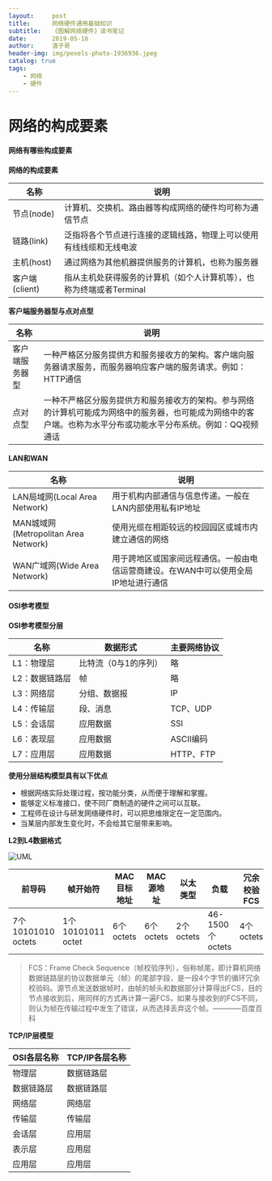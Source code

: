 ```yaml
---
layout:     post
title:      网络硬件通用基础知识
subtitle:   《图解网络硬件》读书笔记
date:       2019-05-18
author:     渣子哥
header-img: img/pexels-photo-1936936.jpeg
catalog: true
tags:
    - 网络
    - 硬件
---
```

# 网络的构成要素
#### 网络有哪些构成要素
**网络的构成要素**  

|名称|说明|
|---|---|
|节点(node) | 计算机、交换机、路由器等构成网络的硬件均可称为通信节点|
|链路(link)|泛指将各个节点进行连接的逻辑线路，物理上可以使用有线线缆和无线电波|
|主机(host)|通过网络为其他机器提供服务的计算机，也称为服务器|
|客户端(client)|指从主机处获得服务的计算机（如个人计算机等），也称为终端或者Terminal|

**客户端服务器型与点对点型**  

|名称|说明|
|---|---|
|客户端服务器型|一种严格区分服务提供方和服务接收方的架构。客户端向服务器请求服务，而服务器响应客户端的服务请求。例如：HTTP通信|
|点对点型|一种不严格区分服务提供方和服务接收方的架构。参与网络的计算机可能成为网络中的服务器，也可能成为网络中的客户端。也称为水平分布或功能水平分布系统。例如：QQ视频通话|

**LAN和WAN**  

|名称|说明|
|---|---|
|LAN局域网(Local Area Network)|用于机构内部通信与信息传递。一般在LAN内部使用私有IP地址|
|MAN城域网(Metropolitan Area Network)|使用光缆在相距较远的校园园区或城市内建立通信的网络|
|WAN广域网(Wide Area Network)|用于跨地区或国家间远程通信。一般由电信运营商建设。在WAN中可以使用全局IP地址进行通信|

#### OSI参考模型
**OSI参考模型分层**  

|名称|数据形式|主要网络协议|
|---|---|---|
|L1：物理层|比特流（0与1的序列）|略|
|L2：数据链路层|帧|略|
|L3：网络层|分组、数据报|IP|
|L4：传输层|段、消息|TCP、UDP|
|L5：会话层|应用数据|SSl|
|L6：表现层|应用数据|ASCII编码|
|L7：应用层|应用数据|HTTP、FTP|

**使用分层结构模型具有以下优点**  
+ 根据网络实际处理过程，按功能分类，从而便于理解和掌握。
+ 能够定义标准接口，使不同厂商制造的硬件之间可以互联。
+ 工程师在设计与研发网络硬件时，可以把思维限定在一定范围内。
+ 当某层内部发生变化时，不会给其它层带来影响。

**L2到L4数据格式**  

![UML](https://zhazige-com.oss-cn-qingdao.aliyuncs.com/interne-hardware/L2-L4-dataformat.jpg?x-oss-process=style/watermark)

| 前导码             | 帧开始符          | MAC目标地址 | MAC源地址 | 以太类型  | 负载            | 冗余校验FCS | 帧间距     |
| ------------------ | ----------------- | ----------- | --------- | --------- | --------------- | ----------- | ---------- |
| 7个10101010 octets | 1个10101011 octet | 6个octets   | 6个octets | 2个octets | 46-1500个octets | 4个octets   | 12个octets |



> FCS：Frame Check Sequence（帧校验序列），俗称帧尾，即计算机网络数据链路层的协议数据单元（帧）的尾部字段，是一段4个字节的循环冗余校验码。源节点发送数据帧时，由帧的帧头和数据部分计算得出FCS，目的节点接收到后，用同样的方式再计算一遍FCS，如果与接收到的FCS不同，则认为帧在传输过程中发生了错误，从而选择丢弃这个帧。————百度百科

**TCP/IP层模型** 

| OSI各层名称 | TCP/IP各层名称 |
| ----------- | -------------- |
| 物理层      | 数据链路层     |
| 数据链路层  | 数据链路层     |
| 网络层      | 网络层         |
| 传输层      | 传输层         |
| 会话层      | 应用层         |
| 表示层      | 应用层         |
| 应用层      | 应用层         |

